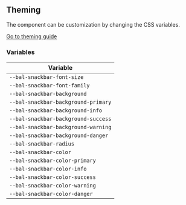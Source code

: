 ## Theming

The component can be customization by changing the CSS variables.

<a class="sb-unstyled button is-primary" href="../?path=/docs/development-theming--page">Go to theming guide</a>

<!-- START: human documentation -->

<!-- END: human documentation -->

### Variables​

| Variable                            |
| ----------------------------------- |
| `--bal-snackbar-font-size`          |
| `--bal-snackbar-font-family`        |
| `--bal-snackbar-background`         |
| `--bal-snackbar-background-primary` |
| `--bal-snackbar-background-info`    |
| `--bal-snackbar-background-success` |
| `--bal-snackbar-background-warning` |
| `--bal-snackbar-background-danger`  |
| `--bal-snackbar-radius`             |
| `--bal-snackbar-color`              |
| `--bal-snackbar-color-primary`      |
| `--bal-snackbar-color-info`         |
| `--bal-snackbar-color-success`      |
| `--bal-snackbar-color-warning`      |
| `--bal-snackbar-color-danger`       |
